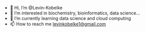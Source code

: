 - 👋 Hi, I’m @Levin-Kobelke
- 👀 I’m interested in biochemistry, bioinformatics, data science...
- 🌱 I’m currently learning data science and cloud computing
- 📫 How to reach me levinkobelke1@gmail.com

<!---
Levin-Kobelke/Levin-Kobelke is a ✨ special ✨ repository because its `README.md` (this file) appears on your GitHub profile.
You can click the Preview link to take a look at your changes.
--->
